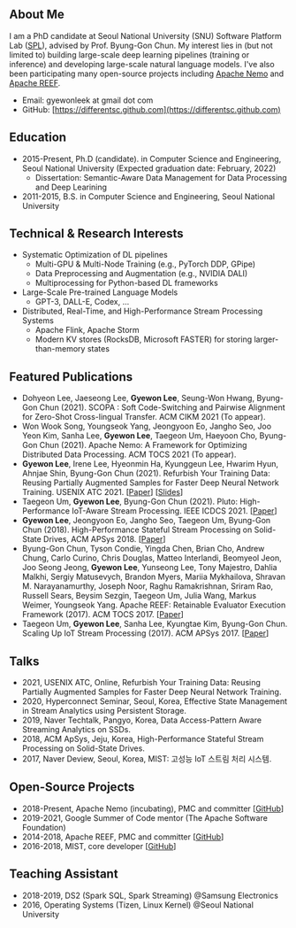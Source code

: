 ## About Me

I am a PhD candidate at Seoul National University (SNU) Software Platform Lab ([SPL](https://spl.snu.ac.kr/)), advised by Prof. Byung-Gon Chun.
My interest lies in (but not limited to) building large-scale deep learning pipelines (training or inference) and developing large-scale natural language models.
I've also been participating many open-source projects including [Apache Nemo](https://nemo.apache.org/) and [Apache REEF](https://reef.apache.org/).

* Email: gyewonleek at gmail dot com
* GitHub: [https://differentsc.github.com](https://differentsc.github.com)

## Education

* 2015-Present, Ph.D (candidate). in Computer Science and Engineering, Seoul National University (Expected graduation date: February, 2022)
  * Dissertation: Semantic-Aware Data Management for Data Processing and Deep Learining
* 2011-2015, B.S. in Computer Science and Engineering, Seoul National University

## Technical & Research Interests

* Systematic Optimization of DL pipelines
  * Multi-GPU & Multi-Node Training (e.g., PyTorch DDP, GPipe)
  * Data Preprocessing and Augmentation (e.g., NVIDIA DALI)
  * Multiprocessing for Python-based DL frameworks
* Large-Scale Pre-trained Language Models
  * GPT-3, DALL-E, Codex, ...
* Distributed, Real-Time, and High-Performance Stream Processing Systems
  * Apache Flink, Apache Storm
  * Modern KV stores (RocksDB, Microsoft FASTER) for storing larger-than-memory states

## Featured Publications

* Dohyeon Lee, Jaeseong Lee, **Gyewon Lee**, Seung-Won Hwang, Byung-Gon Chun (2021). SCOPA : Soft Code-Switching and Pairwise Alignment for Zero-Shot Cross-lingual Transfer. ACM CIKM 2021 (To appear).
* Won Wook Song, Youngseok Yang, Jeongyoon Eo, Jangho Seo, Joo Yeon Kim, Sanha Lee, **Gyewon Lee**, Taegeon Um, Haeyoon Cho, Byung-Gon Chun (2021). Apache Nemo: A Framework for Optimizing Distributed Data Processing. ACM TOCS 2021 (To appear).
* **Gyewon Lee**, Irene Lee, Hyeonmin Ha, Kyunggeun Lee, Hwarim Hyun, Ahnjae Shin, Byung-Gon Chun (2021). Refurbish Your Training Data: Reusing Partially Augmented Samples for Faster Deep Neural Network Training. USENIX ATC 2021. [[Paper](https://www.usenix.org/system/files/atc21-lee.pdf)] [[Slides](https://www.usenix.org/system/files/atc21_slides_lee.pdf)]
* Taegeon Um, **Gyewon Lee**, Byung-Gon Chun (2021). Pluto: High-Performance IoT-Aware Stream Processing. IEEE ICDCS 2021. [[Paper](https://ieeexplore.ieee.org/document/9546413)]
* **Gyewon Lee**, Jeongyoon Eo, Jangho Seo, Taegeon Um, Byung-Gon Chun (2018). High-Performance Stateful Stream Processing on Solid-State Drives, ACM APSys 2018. [[Paper](https://spl.snu.ac.kr/wp-content/uploads/2012/07/a9-lee.pdf)]
* Byung-Gon Chun, Tyson Condie, Yingda Chen, Brian Cho, Andrew Chung, Carlo Curino, Chris Douglas, Matteo Interlandi, Beomyeol Jeon, Joo Seong Jeong, **Gyewon Lee**, Yunseong Lee, Tony Majestro, Dahlia Malkhi, Sergiy Matusevych, Brandon Myers, Mariia Mykhailova, Shravan M. Narayanamurthy, Joseph Noor, Raghu Ramakrishnan, Sriram Rao, Russell Sears, Beysim Sezgin, Taegeon Um, Julia Wang, Markus Weimer, Youngseok Yang. Apache REEF: Retainable Evaluator Execution Framework (2017). ACM TOCS 2017. [[Paper](https://spl.snu.ac.kr/wp-content/uploads/2017/11/a5-chun-1.pdf)]
* Taegeon Um, **Gyewon Lee**, Sanha Lee, Kyungtae Kim, Byung-Gon Chun. Scaling Up IoT Stream Processing (2017). ACM APSys 2017. [[Paper](https://spl.snu.ac.kr/wp-content/uploads/2017/11/mist.pdf)]

## Talks

* 2021, USENIX ATC, Online, Refurbish Your Training Data: Reusing Partially Augmented Samples for Faster Deep Neural Network Training.
* 2020, Hyperconnect Seminar, Seoul, Korea, Effective State Management in Stream Analytics using Persistent Storage.
* 2019, Naver Techtalk, Pangyo, Korea, Data Access-Pattern Aware Streaming Analytics on SSDs.
* 2018, ACM ApSys, Jeju, Korea,  High-Performance Stateful Stream Processing on Solid-State Drives.
* 2017, Naver Deview, Seoul, Korea, MIST: 고성능 IoT 스트림 처리 시스템.

## Open-Source Projects

* 2018-Present, Apache Nemo (incubating), PMC and committer [[GitHub](https://github.com/apache/incubator-nemo)]
* 2019-2021, Google Summer of Code mentor (The Apache Software Foundation)
* 2014-2018, Apache REEF, PMC and committer [[GitHub](https://github.com/apache/reef)]
* 2016-2018, MIST, core developer [[GitHub](https://github.com/snuspl/mist)]

## Teaching Assistant

* 2018-2019, DS2 (Spark SQL, Spark Streaming) @Samsung Electronics
* 2016, Operating Systems (Tizen, Linux Kernel) @Seoul National University
